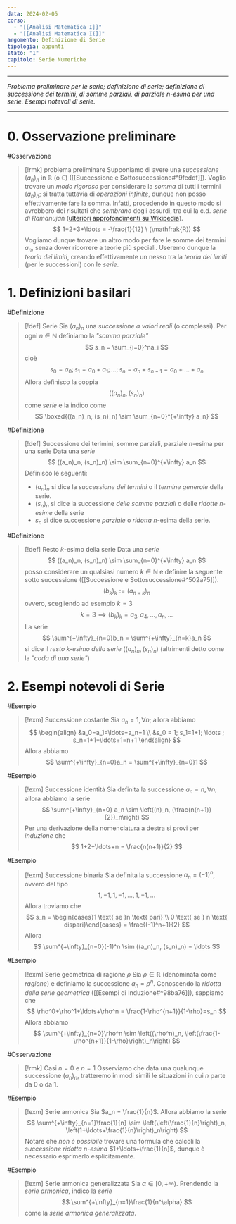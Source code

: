 ```yaml
---
data: 2024-02-05
corso:
  - "[[Analisi Matematica I]]"
  - "[[Analisi Matematica II]]"
argomento: Definizione di Serie
tipologia: appunti
stato: "1"
capitolo: Serie Numeriche
---
```

- - -
*Problema preliminare per le serie; definizione di serie; definizione di successione dei termini, di somme parziali, di parziale $n$-esima per una serie. Esempi notevoli di serie.*
- - -
# 0. Osservazione preliminare
#Osservazione 
> [!rmk] problema preliminare
> Supponiamo di avere una *successione* $(a_n)_n$ in $\mathbb{R}$ (o $\mathbb{C}$) ([[Successione e Sottosuccessione#^9feddf]]).
> Voglio trovare un *modo rigoroso* per considerare la *somma* di tutti i termini $(a_n)_n$; si tratta tuttavia di *operazioni infinite*, dunque non posso effettivamente fare la somma. 
> Infatti, procedendo in questo modo si avrebbero dei risultati che *sembrano* degli assurdi, tra cui la c.d. *serie di Ramanujan* ([ulteriori approfondimenti su Wikipedia](https://it.wikipedia.org/wiki/Serie_di_Ramanujan)).
> $$
> 1+2+3+\ldots = -\frac{1}{12} \ (\mathfrak{R})
> $$
> Vogliamo dunque trovare un altro modo per fare le somme dei termini $a_n$, senza dover ricorrere a teorie più speciali. Useremo dunque la *teoria dei limiti*, creando effettivamente un nesso tra la *teoria dei limiti* (per le successioni) con le *serie*.

# 1. Definizioni basilari
#Definizione 
> [!def] Serie
> Sia $(a_n)_n$ una *successione a valori reali* (o complessi).
> Per ogni $n \in \mathbb{N}$ definiamo la *"somma parziale"*
> $$ 
> s_n = \sum_{i=0}^na_i
> $$
> cioè
> $$
> s_0 = a_0 ; s_1 = a_0+a_1 ; \ldots ; s_n = a_n+s_{n-1}= a_0 + \ldots + a_n 
> $$
> Allora definisco la coppia
> $$
> ((a_n)_n, (s_n)_n)
> $$
> come *serie* e la indico come
> $$
> \boxed{((a_n)_n, (s_n)_n) \sim \sum_{n=0}^{+\infty} a_n}
> $$

#Definizione 
> [!def] Successione dei terimini, somme parziali, parziale $n$-esima per una serie
> Data una *serie*
> $$
> ((a_n)_n, (s_n)_n) \sim \sum_{n=0}^{+\infty} a_n
> $$
> Definisco le seguenti:
> - $(a_n)_n$ si dice la *successione dei termini* o il *termine generale* della serie.
> - $(s_n)_n$ si dice la successione *delle somme parziali* o delle *ridotte $n$-esime* della serie
> - $s_n$ si dice successione *parziale* o *ridotta* $n$-esima della serie.
> $$ $$

#Definizione 
> [!def] Resto $k$-esimo della serie
> Data una *serie*
> $$
> ((a_n)_n, (s_n)_n) \sim \sum_{n=0}^{+\infty} a_n
> $$
> posso considerare un qualsiasi numero $k \in \mathbb{N}$ e definire la seguente sotto successione ([[Successione e Sottosuccessione#^502a75]]).
> $$
> (b_k)_k := (a_{n+k})_n
> $$
> ovvero, scegliendo ad esempio $k=3$
> $$
> k=3 \implies (b_k)_k = a_3,a_4, \ldots, a_n, \ldots 
> $$
> La serie
> $$
> \sum^{+\infty}_{n=0}b_n = \sum^{+\infty}_{n=k}a_n 
> $$
> si dice il *resto $k$-esimo della serie* $((a_n)_n, (s_n)_n)$ (altrimenti detto come la *"coda di una serie"*)

# 2. Esempi notevoli di Serie
#Esempio 
> [!exm] Successione costante
> Sia $a_n = 1, \forall n$; allora abbiamo
> $$
> \begin{align}
> &a_0=a_1=\ldots=a_n=1
> \\
> &s_0 = 1; s_1=1+1; \ldots ; s_n=1+1+\ldots+1=n+1
> \end{align}
> $$
> Allora abbiamo
> $$
> \sum^{+\infty}_{n=0}a_n = \sum^{+\infty}_{n=0}1
> $$

#Esempio 
> [!exm] Successione identità
> Sia definita la successione $a_n = n, \forall n$; allora abbiamo la serie
> $$
> \sum^{+\infty}_{n=0} a_n \sim \left((n)_n, (\frac{n(n+1)}{2})_n\right) 
> $$
> Per una derivazione della nomenclatura a destra si provi per *induzione* che
> $$
> 1+2+\ldots+n = \frac{n(n+1)}{2} 
> $$
> 

#Esempio 
> [!exm] Successione binaria
> Sia definita la successione $a_n = (-1)^n$, ovvero del tipo
> $$
> 1, -1, 1, -1,\ldots, 1, -1, \ldots
> $$
> Allora troviamo che 
> $$
> s_n = \begin{cases}1 \text{ se }n \text{ pari} \\ 0 \text{ se } n \text{ dispari}\end{cases} = \frac{(-1)^n+1}{2}
> $$
> Allora
> $$
> \sum^{+\infty}_{n=0}(-1)^n \sim ((a_n)_n, (s_n)_n) = \ldots
> $$

#Esempio 
> [!exm] Serie geometrica di ragione $\rho$
> Sia $\rho \in \mathbb{R}$ (denominata come *ragione*) e definiamo la successione $a_n = \rho^n$.
> Conoscendo la *ridotta della serie geometrica* ([[Esempi di Induzione#^98ba76]]), sappiamo che
> $$ 
> \rho^0+\rho^1+\ldots+\rho^n = \frac{1-\rho^{n+1}}{1-\rho}=s_n
> $$
> Allora abbiamo
> $$
> \sum^{+\infty}_{n=0}\rho^n \sim \left((\rho^n)_n, \left(\frac{1-\rho^{n+1}}{1-\rho}\right)_n\right) 
> $$

#Osservazione 
> [!rmk] Casi $n=0$ e $n=1$
> Osserviamo che data una qualunque successione $(a_n)_n$, tratteremo in modi simili le situazioni in cui $n$ parte da $0$ o da $1$.

#Esempio 
> [!exm] Serie armonica
> Sia $a_n = \frac{1}{n}$. 
> Allora abbiamo la serie
> $$
> \sum^{+\infty}_{n=1}\frac{1}{n} \sim \left(\left(\frac{1}{n}\right)_n, \left(1+\ldots+\frac{1}{n}\right)_n\right)
> $$
> Notare che *non è possibile* trovare una formula che calcoli la *successione ridotta $n$-esima* $1+\ldots+\frac{1}{n}$, dunque è necessario esprimerlo esplicitamente.

#Esempio 
> [!exm] Serie armonica generalizzata
> Sia $\alpha \in [0,+\infty)$. Prendendo la *serie armonica*, indico la *serie*
> $$
> \sum^{+\infty}_{n=1}\frac{1}{n^\alpha}
> $$
> come la *serie armonica generalizzata*.



